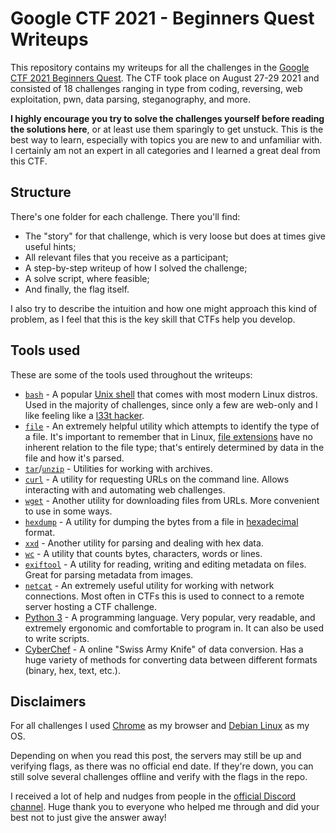 # Google CTF 2021 - Beginners Quest Writeups

This repository contains my writeups for all the challenges in the [Google CTF 2021 Beginners Quest](https://capturetheflag.withgoogle.com/beginners-quest). The CTF took place on August 27-29 2021 and consisted of 18 challenges ranging in type from coding, reversing, web exploitation, pwn, data parsing, steganography, and more.

**I highly encourage you try to solve the challenges yourself before reading the solutions here**, or at least use them sparingly to get unstuck. This is the best way to learn, especially with topics you are new to and unfamiliar with. I certainly am not an expert in all categories and I learned a great deal from this CTF.

## Structure

There's one folder for each challenge. There you'll find:

* The "story" for that challenge, which is very loose but does at times give useful hints;
* All relevant files that you receive as a participant;
* A step-by-step writeup of how I solved the challenge;
* A solve script, where feasible;
* And finally, the flag itself.

I also try to describe the intuition and how one might approach this kind of problem, as I feel that this is the key skill that CTFs help you develop.

## Tools used

These are some of the tools used throughout the writeups:

* [`bash`](https://en.wikipedia.org/wiki/Bash_(Unix_shell)) - A popular [Unix shell](https://en.wikipedia.org/wiki/Unix_shell) that comes with most modern Linux distros. Used in the majority of challenges, since only a few are web-only and I like feeling like a [l33t hacker](https://www.youtube.com/watch?v=u8qgehH3kEQ).
* [`file`](https://linux.die.net/man/1/file) - An extremely helpful utility which attempts to identify the type of a file. It's important to remember that in Linux, [file extensions](https://en.wikipedia.org/wiki/Filename_extension) have no inherent relation to the file type; that's entirely determined by data in the file and how it's parsed.
* [`tar`](https://www.gnu.org/software/tar/)/[`unzip`](https://linux.die.net/man/1/unzip) - Utilities for working with archives.
* [`curl`](https://en.wikipedia.org/wiki/CURL) - A utility for requesting URLs on the command line. Allows interacting with and automating web challenges.
* [`wget`](https://www.gnu.org/software/wget/) - Another utility for downloading files from URLs. More convenient to use in some ways.
* [`hexdump`](https://linux.die.net/man/1/hexdump) - A utility for dumping the bytes from a file in [hexadecimal](https://en.wikipedia.org/wiki/Hexadecimal) format.
* [`xxd`](https://linux.die.net/man/1/xxd) - Another utility for parsing and dealing with hex data.
* [`wc`](https://linux.die.net/man/1/wc) - A utility that counts bytes, characters, words or lines.
* [`exiftool`](https://exiftool.org/) - A utility for reading, writing and editing metadata on files. Great for parsing metadata from images.
* [`netcat`](https://en.wikipedia.org/wiki/Netcat) - An extremely useful utility for working with network connections. Most often in CTFs this is used to connect to a remote server hosting a CTF challenge.
* [Python 3](https://www.python.org/) - A programming language. Very popular, very readable, and extremely ergonomic and comfortable to program in. It can also be used to write scripts.
* [CyberChef](https://gchq.github.io/CyberChef/) - A online "Swiss Army Knife" of data conversion. Has a huge variety of methods for converting data between different formats (binary, hex, text, etc.).

## Disclaimers

For all challenges I used [Chrome](https://www.google.com/intl/en_ca/chrome/) as my browser and [Debian Linux](https://www.debian.org/) as my OS.

Depending on when you read this post, the servers may still be up and verifying flags, as there was no official end date. If they're down, you can still solve several challenges offline and verify with the flags in the repo.

I received a lot of help and nudges from people in the [official Discord channel](https://discord.com/channels/856899439833382935/880198649999683585). Huge thank you to everyone who helped me through and did your best not to just give the answer away!
